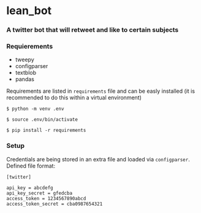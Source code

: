 # lean_bot
### A twitter bot that will retweet and like to certain subjects

### Requierements
- tweepy  
- configparser  
- textblob  
- pandas

Requirements are listed in `requirements` file and can be easly installed (it is recommended to do this within a virtual environment)

```
$ python -m venv .env

$ source .env/bin/activate

$ pip install -r requirements
```

### Setup
Credentials are being stored in an extra file and loaded via `configparser`.  
Defined file format:
```
[twitter]

api_key = abcdefg
api_key_secret = gfedcba
access_token = 1234567890abcd
access_token_secret = cba0987654321

```
